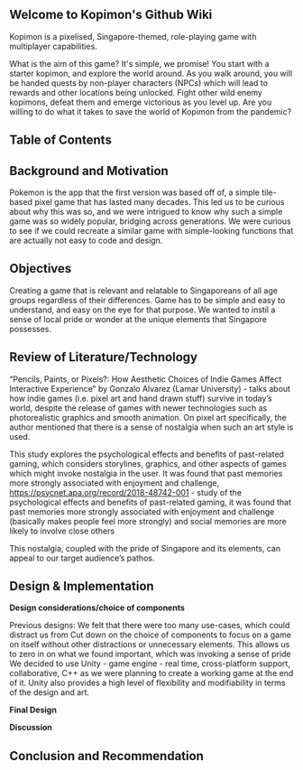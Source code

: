 ## Welcome to Kopimon's Github Wiki

Kopimon is a pixelised, Singapore-themed, role-playing game with multiplayer capabilities. 

What is the aim of this game? It's simple, we promise! You start with a starter kopimon, and explore the world around. As you walk around, you will be handed quests by non-player characters (NPCs) which will lead to rewards and other locations being unlocked. Fight other wild enemy kopimons, defeat them and emerge victorious as you level up. Are you willing to do what it takes to save the world of Kopimon from the pandemic?


## Table of Contents



## Background and Motivation

Pokemon is the app that the first version was based off of, a simple tile-based pixel game that has lasted many decades. This led us to be curious about why this was so, and we were intrigued to know why such a simple game was so widely popular, bridging across generations. We were curious to see if we could recreate a similar game with simple-looking functions that are actually not easy to code and design. 


## Objectives

Creating a game that is relevant and relatable to Singaporeans of all age groups regardless of their differences. Game has to be simple and easy to understand, and easy on the eye for that purpose. We wanted to instil a sense of local pride or wonder at the unique elements that Singapore possesses.


## Review of Literature/Technology

“Pencils, Paints, or Pixels?: How Aesthetic Choices of Indie Games Affect Interactive Experience” by Gonzalo Alvarez (Lamar University) - talks about how indie games (i.e. pixel art and hand drawn stuff) survive in today’s world, despite the release of games with newer technologies such as photorealistic graphics and smooth animation. On pixel art specifically, the author mentioned that there is a sense of nostalgia when such an art style is used.

This study explores the psychological effects and benefits of past-related gaming, which considers storylines, graphics, and other aspects of games which might invoke nostalgia in the user. It was found that past memories more strongly associated with enjoyment and challenge, https://psycnet.apa.org/record/2018-48742-001 - study of the psychological effects and benefits of past-related gaming, it was found that past memories more strongly associated with enjoyment and challenge (basically makes people feel more strongly) and social memories are more likely to involve close others 

This nostalgia, coupled with the pride of Singapore and its elements, can appeal to our target audience’s pathos. 



## Design & Implementation

**Design considerations/choice of components**

Previous designs:
We felt that there were too many use-cases, which could distract us from 
Cut down on the choice of components to focus on a game on itself without other distractions or unnecessary elements. This allows us to zero in on what we found important, which was invoking a sense of pride 
We decided to use Unity - game engine - real time, cross-platform support, collaborative, C++ as we were planning to create a working game at the end of it. Unity also provides a high level of flexibility and modifiability in terms of the design and art.	


**Final Design**



**Discussion**




## Conclusion and Recommendation

